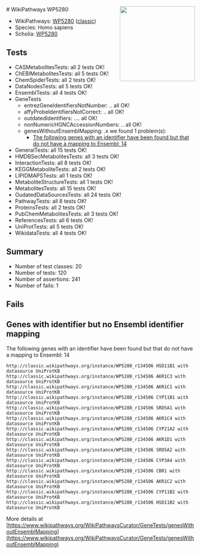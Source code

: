 <img style="float: right; width: 200px" src="https://upload.wikimedia.org/wikipedia/commons/thumb/8/83/Wplogo_with_text_500.png/640px-Wplogo_with_text_500.png" />
# WikiPathways WP5280

* WikiPathways: [WP5280](https://wikipathways.org/pathways/WP5280) ([classic](https://classic.wikipathways.org/instance/WP5280))
* Species: Homo sapiens
* Scholia: [WP5280](https://scholia.toolforge.org/wikipathways/WP5280)
## Tests
* CASMetabolitesTests: all 2 tests OK!
* ChEBIMetabolitesTests: all 5 tests OK!
* ChemSpiderTests: all 2 tests OK!
* DataNodesTests: all 5 tests OK!
* EnsemblTests: all 4 tests OK!
* GeneTests
    * entrezGeneIdentifiersNotNumber: .. all OK!
    * affyProbeIdentifiersNotCorrect: .. all OK!
    * outdatedIdentifiers: .... all OK!
    * nonNumericHGNCAccessionNumbers: .. all OK!
    * genesWithoutEnsemblMapping: .x we found 1 problem(s):
        * [The following genes with an identifier have been found but that do not have a mapping to Ensembl: 14](#c4e54311)
* GeneralTests: all 15 tests OK!
* HMDBSecMetabolitesTests: all 3 tests OK!
* InteractionTests: all 8 tests OK!
* KEGGMetaboliteTests: all 2 tests OK!
* LIPIDMAPSTests: all 1 tests OK!
* MetaboliteStructureTests: all 1 tests OK!
* MetabolitesTests: all 15 tests OK!
* OudatedDataSourcesTests: all 24 tests OK!
* PathwayTests: all 8 tests OK!
* ProteinsTests: all 2 tests OK!
* PubChemMetabolitesTests: all 3 tests OK!
* ReferencesTests: all 6 tests OK!
* UniProtTests: all 5 tests OK!
* WikidataTests: all 4 tests OK!


## Summary

* Number of test classes: 20
* Number of tests: 120
* Number of assertions: 241
* Number of fails: 1

## Fails

<a name="c4e54311" />

## Genes with identifier but no Ensembl identifier mapping

The following genes with an identifier have been found but that do not have a mapping to Ensembl: 14
```
http://classic.wikipathways.org/instance/WP5280_r134506 HSD11B1 with datasource UniProtKB
http://classic.wikipathways.org/instance/WP5280_r134506 AKR1C3 with datasource UniProtKB
http://classic.wikipathways.org/instance/WP5280_r134506 AKR1C1 with datasource UniProtKB
http://classic.wikipathways.org/instance/WP5280_r134506 CYP11B1 with datasource UniProtKB
http://classic.wikipathways.org/instance/WP5280_r134506 SRD5A1 with datasource UniProtKB
http://classic.wikipathways.org/instance/WP5280_r134506 AKR1C4 with datasource UniProtKB
http://classic.wikipathways.org/instance/WP5280_r134506 CYP21A2 with datasource UniProtKB
http://classic.wikipathways.org/instance/WP5280_r134506 AKR1D1 with datasource UniProtKB
http://classic.wikipathways.org/instance/WP5280_r134506 SRD5A2 with datasource UniProtKB
http://classic.wikipathways.org/instance/WP5280_r134506 CYP3A4 with datasource UniProtKB
http://classic.wikipathways.org/instance/WP5280_r134506 CBR1 with datasource UniProtKB
http://classic.wikipathways.org/instance/WP5280_r134506 AKR1C2 with datasource UniProtKB
http://classic.wikipathways.org/instance/WP5280_r134506 CYP11B2 with datasource UniProtKB
http://classic.wikipathways.org/instance/WP5280_r134506 HSD11B2 with datasource UniProtKB
```

More details at [https://www.wikipathways.org/WikiPathwaysCurator/GeneTests/genesWithoutEnsemblMapping](https://www.wikipathways.org/WikiPathwaysCurator/GeneTests/genesWithoutEnsemblMapping)

